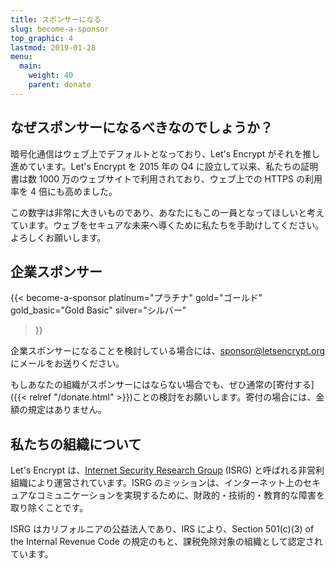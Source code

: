 ```yaml
---
title: スポンサーになる
slug: become-a-sponsor
top_graphic: 4
lastmod: 2019-01-28
menu:
  main:
    weight: 40
    parent: donate
---
```


## なぜスポンサーになるべきなのでしょうか？

暗号化通信はウェブ上でデフォルトとなっており、Let's Encrypt がそれを推し進めています。Let's Encrypt を 2015 年の Q4 に設立して以来、私たちの証明書は数 1000 万のウェブサイトで利用されており、ウェブ上での HTTPS の利用率を 4 倍にも高めました。

この数字は非常に大きいものであり、あなたにもこの一員となってほしいと考えています。ウェブをセキュアな未来へ導くために私たちを手助けしてください。よろしくお願いします。

## 企業スポンサー

{{< become-a-sponsor
  platinum="プラチナ"
  gold="ゴールド"
  gold_basic="Gold Basic"
  silver="シルバー"
>}}

企業スポンサーになることを検討している場合には、[sponsor@letsencrypt.org](mailto:sponsor@letsencrypt.org) にメールをお送りください。

もしあなたの組織がスポンサーにはならない場合でも、ぜひ通常の[寄付する]({{< relref "/donate.html" >}})ことの検討をお願いします。寄付の場合には、金額の規定はありません。

## 私たちの組織について

Let's Encrypt は、[Internet Security Research Group](https://www.abetterinternet.org/) (ISRG) と呼ばれる非営利組織により運営されています。ISRG のミッションは、インターネット上のセキュアなコミュニケーションを実現するために、財政的・技術的・教育的な障害を取り除くことです。

ISRG はカリフォルニアの公益法人であり、IRS により、Section 501(c)(3) of the Internal Revenue Code の規定のもと、課税免除対象の組織として認定されています。
